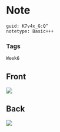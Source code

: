 # Note
```
guid: K7v4x_G:Q^
notetype: Basic+++
```

### Tags
```
Week6
```

## Front
<img src="paste-459ab07318f018c41db5bc7ebfb0a00bb957de68.jpg">

## Back
<img src="paste-50196460799e91279a953ae91ccc45516f3afc3a.jpg">
